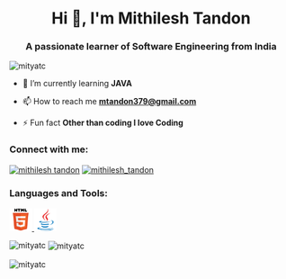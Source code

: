 <h1 align="center">Hi 👋, I'm Mithilesh Tandon</h1>
<h3 align="center">A passionate learner of Software Engineering from India</h3>

<p align="left"> <img src="https://komarev.com/ghpvc/?username=mityatc&label=Profile%20views&color=0e75b6&style=flat" alt="mityatc" /> </p>

- 🌱 I’m currently learning **JAVA**

- 📫 How to reach me **mtandon379@gmail.com**

- ⚡ Fun fact **Other than coding I love Coding**

<h3 align="left">Connect with me:</h3>
<p align="left">
<a href="https://linkedin.com/in/mithilesh tandon" target="blank"><img align="center" src="https://raw.githubusercontent.com/rahuldkjain/github-profile-readme-generator/master/src/images/icons/Social/linked-in-alt.svg" alt="mithilesh tandon" height="30" width="40" /></a>
<a href="https://instagram.com/mithilesh_tandon" target="blank"><img align="center" src="https://raw.githubusercontent.com/rahuldkjain/github-profile-readme-generator/master/src/images/icons/Social/instagram.svg" alt="mithilesh_tandon" height="30" width="40" /></a>
</p>

<h3 align="left">Languages and Tools:</h3>
<p align="left"> <a href="https://www.w3.org/html/" target="_blank" rel="noreferrer"> <img src="https://raw.githubusercontent.com/devicons/devicon/master/icons/html5/html5-original-wordmark.svg" alt="html5" width="40" height="40"/> </a> <a href="https://www.java.com" target="_blank" rel="noreferrer"> <img src="https://raw.githubusercontent.com/devicons/devicon/master/icons/java/java-original.svg" alt="java" width="40" height="40"/> </a> </p>

<p><img align="left" src="https://github-readme-stats.vercel.app/api/top-langs?username=mityatc&show_icons=true&locale=en&layout=compact" alt="mityatc" /></p>

<p>&nbsp;<img align="center" src="https://github-readme-stats.vercel.app/api?username=mityatc&show_icons=true&locale=en" alt="mityatc" /></p>

<p><img align="center" src="https://github-readme-streak-stats.herokuapp.com/?user=mityatc&" alt="mityatc" /></p>
